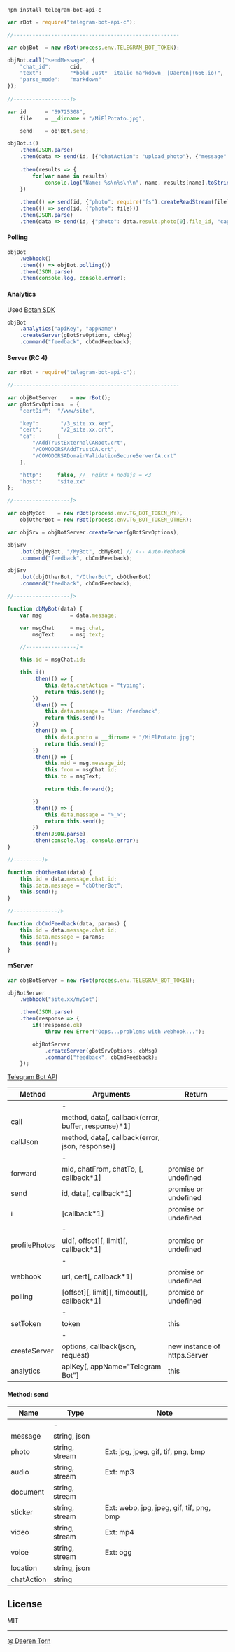 `npm install telegram-bot-api-c`


```js
var rBot = require("telegram-bot-api-c");

//-----------------------------------------------------

var objBot  = new rBot(process.env.TELEGRAM_BOT_TOKEN);

objBot.call("sendMessage", {
    "chat_id":      cid,
    "text":         "*bold Just* _italic markdown_ [Daeren](666.io)",
    "parse_mode":   "markdown"
});
    
//------------------]>

var id      = "59725308",
    file    = __dirname + "/MiElPotato.jpg",

    send    = objBot.send;

objBot.i()
    .then(JSON.parse)
    .then(data => send(id, [{"chatAction": "upload_photo"}, {"message": data}]))
    
    .then(results => {
        for(var name in results)
            console.log("Name: %s\n%s\n\n", name, results[name].toString());
    })
    
    .then(() => send(id, {"photo": require("fs").createReadStream(file)}))
    .then(() => send(id, {"photo": file}))
    .then(JSON.parse)
    .then(data => send(id, {"photo": data.result.photo[0].file_id, "caption": "Hell World!"}));
```


#### Polling 

```js
objBot
    .webhook()
    .then(() => objBot.polling())
    .then(JSON.parse)
    .then(console.log, console.error);

```


#### Analytics 

Used [Botan SDK][3]

```js
objBot
    .analytics("apiKey", "appName")
    .createServer(gBotSrvOptions, cbMsg)
    .command("feedback", cbCmdFeedback);
```


#### Server (RC 4)

```js
var rBot = require("telegram-bot-api-c");

//-----------------------------------------------------

var objBotServer    = new rBot();
var gBotSrvOptions  = {
    "certDir":  "/www/site",

    "key":       "/3_site.xx.key",
    "cert":      "/2_site.xx.crt",
    "ca":       [
        "/AddTrustExternalCARoot.crt",
        "/COMODORSAAddTrustCA.crt",
        "/COMODORSADomainValidationSecureServerCA.crt"
    ],

    "http":     false, //_ nginx + nodejs = <3
    "host":     "site.xx"
};

//------------------]>

var objMyBot    = new rBot(process.env.TG_BOT_TOKEN_MY),
    objOtherBot = new rBot(process.env.TG_BOT_TOKEN_OTHER);

var objSrv = objBotServer.createServer(gBotSrvOptions);

objSrv
    .bot(objMyBot, "/MyBot", cbMyBot) // <-- Auto-Webhook
    .command("feedback", cbCmdFeedback);

objSrv
    .bot(objOtherBot, "/OtherBot", cbOtherBot)
    .command("feedback", cbCmdFeedback);

//------------------]>

function cbMyBot(data) {
    var msg         = data.message;

    var msgChat     = msg.chat,
        msgText     = msg.text;

    //----------------]>

    this.id = msgChat.id;

    this.i()
        .then(() => {
            this.data.chatAction = "typing";
            return this.send();
        })
        .then(() => {
            this.data.message = "Use: /feedback";
            return this.send();
        })
        .then(() => {
            this.data.photo = __dirname + "/MiElPotato.jpg";
            return this.send();
        })
        .then(() => {
            this.mid = msg.message_id;
            this.from = msgChat.id;
            this.to = msgText;

            return this.forward();

        })
        .then(() => {
            this.data.message = ">_>";
            return this.send();
        })
        .then(JSON.parse)
        .then(console.log, console.error);
}

//---------)>

function cbOtherBot(data) {
    this.id = data.message.chat.id;
    this.data.message = "cbOtherBot";
    this.send();
}

//--------------)>

function cbCmdFeedback(data, params) {
    this.id = data.message.chat.id;
    this.data.message = params;
    this.send();
}
```


#### mServer

```js
var objBotServer = new rBot(process.env.TELEGRAM_BOT_TOKEN);

objBotServer
    .webhook("site.xx/myBot")

    .then(JSON.parse)
    .then(response => {
        if(!response.ok)
            throw new Error("Oops...problems with webhook...");

        objBotServer
            .createServer(gBotSrvOptions, cbMsg)
            .command("feedback", cbCmdFeedback);
    });
```


[Telegram Bot API][2]


| Method          | Arguments                                                           | Return                            |
|-----------------|---------------------------------------------------------------------|-----------------------------------|
|                 | -                                                                   |                                   |
| call            | method, data[, callback(error, buffer, response)*1]                 |                                   |
| callJson        | method, data[, callback(error, json, response)]                     |                                   |
|                 | -                                                                   |                                   |
| forward         | mid, chatFrom, chatTo, [, callback*1]                               | promise or undefined              |
| send            | id, data[, callback*1]                                              | promise or undefined              |
| i               | [callback*1]                                                        | promise or undefined              |
|                 | -                                                                   |                                   |
| profilePhotos   | uid[, offset][, limit][, callback*1]                                | promise or undefined              |
|                 | -                                                                   |                                   |
| webhook         | url, cert[, callback*1]                                             | promise or undefined              |
| polling         | [offset][, limit][, timeout][, callback*1]                          | promise or undefined              |
|                 | -                                                                   |                                   |
| setToken        | token                                                               | this                              |
|                 | -                                                                   |                                   |
| createServer    | options, callback(json, request)                                    | new instance of https.Server      |
| analytics       | apiKey[, appName="Telegram Bot"]                                    | this                              |


#### Method: send

| Name          | Type                                  | Note                                      |
|---------------|---------------------------------------|-------------------------------------------|
|               | -                                     |                                           |
| message       | string, json                          |                                           |
| photo         | string, stream                        | Ext: jpg, jpeg, gif, tif, png, bmp        |
| audio         | string, stream                        | Ext: mp3                                  |
| document      | string, stream                        |                                           |
| sticker       | string, stream                        | Ext: webp, jpg, jpeg, gif, tif, png, bmp  |
| video         | string, stream                        | Ext: mp4                                  |
| voice         | string, stream                        | Ext: ogg                                  |
| location      | string, json                          |                                           |
| chatAction    | string                                |                                           |


## License

MIT

----------------------------------
[@ Daeren Torn][1]


[1]: http://666.io
[2]: https://core.telegram.org/bots/api
[3]: https://github.com/botanio/sdk#js